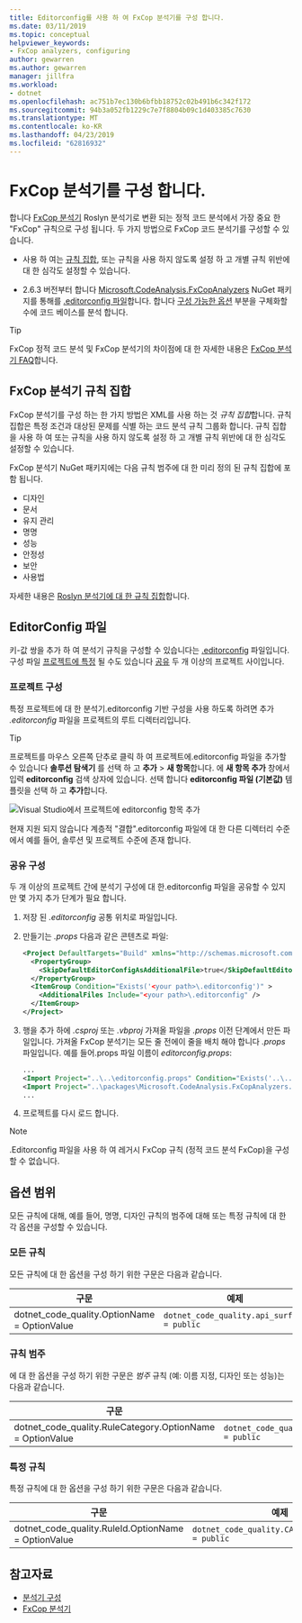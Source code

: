 ```yaml
---
title: Editorconfig를 사용 하 여 FxCop 분석기를 구성 합니다.
ms.date: 03/11/2019
ms.topic: conceptual
helpviewer_keywords:
- FxCop analyzers, configuring
author: gewarren
ms.author: gewarren
manager: jillfra
ms.workload:
- dotnet
ms.openlocfilehash: ac751b7ec130b6bfbb18752c02b491b6c342f172
ms.sourcegitcommit: 94b3a052fb1229c7e7f8804b09c1d403385c7630
ms.translationtype: MT
ms.contentlocale: ko-KR
ms.lasthandoff: 04/23/2019
ms.locfileid: "62816932"
---
```

# <a name="configure-fxcop-analyzers"></a>FxCop 분석기를 구성 합니다.

합니다 [FxCop 분석기](install-fxcop-analyzers.md) Roslyn 분석기로 변환 되는 정적 코드 분석에서 가장 중요 한 "FxCop" 규칙으로 구성 됩니다. 두 가지 방법으로 FxCop 코드 분석기를 구성할 수 있습니다.

- 사용 하 여는 [규칙 집합](#fxcop-analyzer-rule-sets), 또는 규칙을 사용 하지 않도록 설정 하 고 개별 규칙 위반에 대 한 심각도 설정할 수 있습니다.

- 2.6.3 버전부터 합니다 [Microsoft.CodeAnalysis.FxCopAnalyzers](https://www.nuget.org/packages/Microsoft.CodeAnalysis.FxCopAnalyzers) NuGet 패키지를 통해를 [.editorconfig 파일](#editorconfig-file)합니다. 합니다 [구성 가능한 옵션](fxcop-analyzer-options.md) 부분을 구체화할 수에 코드 베이스를 분석 합니다.

> [!TIP]
> FxCop 정적 코드 분석 및 FxCop 분석기의 차이점에 대 한 자세한 내용은 [FxCop 분석기 FAQ](fxcop-analyzers-faq.md)합니다.

## <a name="fxcop-analyzer-rule-sets"></a>FxCop 분석기 규칙 집합

FxCop 분석기를 구성 하는 한 가지 방법은 XML를 사용 하는 것 *규칙 집합*합니다. 규칙 집합은 특정 조건과 대상된 문제를 식별 하는 코드 분석 규칙 그룹화 합니다. 규칙 집합을 사용 하 여 또는 규칙을 사용 하지 않도록 설정 하 고 개별 규칙 위반에 대 한 심각도 설정할 수 있습니다.

FxCop 분석기 NuGet 패키지에는 다음 규칙 범주에 대 한 미리 정의 된 규칙 집합에 포함 됩니다.

- 디자인
- 문서
- 유지 관리
- 명명
- 성능
- 안정성
- 보안
- 사용법

자세한 내용은 [Roslyn 분석기에 대 한 규칙 집합](analyzer-rule-sets.md)합니다.

## <a name="editorconfig-file"></a>EditorConfig 파일

키-값 쌍을 추가 하 여 분석기 규칙을 구성할 수 있습니다는 [.editorconfig](https://editorconfig.org) 파일입니다. 구성 파일 [프로젝트에 특정](#per-project-configuration) 될 수도 있습니다 [공유](#shared-configuration) 두 개 이상의 프로젝트 사이입니다.

### <a name="per-project-configuration"></a>프로젝트 구성

특정 프로젝트에 대 한 분석기.editorconfig 기반 구성을 사용 하도록 하려면 추가 *.editorconfig* 파일을 프로젝트의 루트 디렉터리입니다.

> [!TIP]
> 프로젝트를 마우스 오른쪽 단추로 클릭 하 여 프로젝트에.editorconfig 파일을 추가할 수 있습니다 **솔루션 탐색기** 를 선택 하 고 **추가** > **새 항목**합니다. 에 **새 항목 추가** 창에서 입력 **editorconfig** 검색 상자에 있습니다. 선택 합니다 **editorconfig 파일 (기본값)** 템플릿을 선택 하 고 **추가**합니다.
>
> ![Visual Studio에서 프로젝트에 editorconfig 항목 추가](media/add-editorconfig-file.png)

현재 지원 되지 않습니다 계층적 "결합".editorconfig 파일에 대 한 다른 디렉터리 수준에서 예를 들어, 솔루션 및 프로젝트 수준에 존재 합니다.

### <a name="shared-configuration"></a>공유 구성

두 개 이상의 프로젝트 간에 분석기 구성에 대 한.editorconfig 파일을 공유할 수 있지만 몇 가지 추가 단계가 필요 합니다.

1. 저장 된 *.editorconfig* 공통 위치로 파일입니다.

2. 만들기는 *.props* 다음과 같은 콘텐츠로 파일:

   ```xml
   <Project DefaultTargets="Build" xmlns="http://schemas.microsoft.com/developer/msbuild/2003">
     <PropertyGroup>
       <SkipDefaultEditorConfigAsAdditionalFile>true</SkipDefaultEditorConfigAsAdditionalFile>
     </PropertyGroup>
     <ItemGroup Condition="Exists('<your path>\.editorconfig')" >
       <AdditionalFiles Include="<your path>\.editorconfig" />
     </ItemGroup>
   </Project>
   ```

3. 행을 추가 하에 *.csproj* 또는 *.vbproj* 가져올 파일을 *.props* 이전 단계에서 만든 파일입니다. 가져올 FxCop 분석기는 모든 줄 전에이 줄을 배치 해야 합니다 *.props* 파일입니다. 예를 들어.props 파일 이름이 *editorconfig.props*:

   ```xml
   ...
   <Import Project="..\..\editorconfig.props" Condition="Exists('..\..\editorconfig.props')" />
   <Import Project="..\packages\Microsoft.CodeAnalysis.FxCopAnalyzers.2.6.3\build\Microsoft.CodeAnalysis.FxCopAnalyzers.props" Condition="Exists('..\packages\Microsoft.CodeAnalysis.FxCopAnalyzers.2.6.3\build\Microsoft.CodeAnalysis.FxCopAnalyzers.props')" />
   ...
   ```

4. 프로젝트를 다시 로드 합니다.

> [!NOTE]
> .Editorconfig 파일을 사용 하 여 레거시 FxCop 규칙 (정적 코드 분석 FxCop)을 구성할 수 없습니다.

## <a name="option-scopes"></a>옵션 범위

모든 규칙에 대해, 예를 들어, 명명, 디자인 규칙의 범주에 대해 또는 특정 규칙에 대 한 각 옵션을 구성할 수 있습니다.

### <a name="all-rules"></a>모든 규칙

모든 규칙에 대 한 옵션을 구성 하기 위한 구문은 다음과 같습니다.

|구문|예제|
|-|-|
| dotnet_code_quality.OptionName = OptionValue | `dotnet_code_quality.api_surface = public` |

### <a name="category-of-rules"></a>규칙 범주

에 대 한 옵션을 구성 하기 위한 구문은 *범주* 규칙 (예: 이름 지정, 디자인 또는 성능)는 다음과 같습니다.

|구문|예제|
|-|-|
| dotnet_code_quality.RuleCategory.OptionName = OptionValue | `dotnet_code_quality.Naming.api_surface = public` |

### <a name="specific-rule"></a>특정 규칙

특정 규칙에 대 한 옵션을 구성 하기 위한 구문은 다음과 같습니다.

|구문|예제|
|-|-|
| dotnet_code_quality.RuleId.OptionName = OptionValue | `dotnet_code_quality.CA1040.api_surface = public` |

## <a name="see-also"></a>참고자료

- [분석기 구성](https://github.com/dotnet/roslyn-analyzers/blob/master/docs/Analyzer%20Configuration.md)
- [FxCop 분석기](install-fxcop-analyzers.md)
